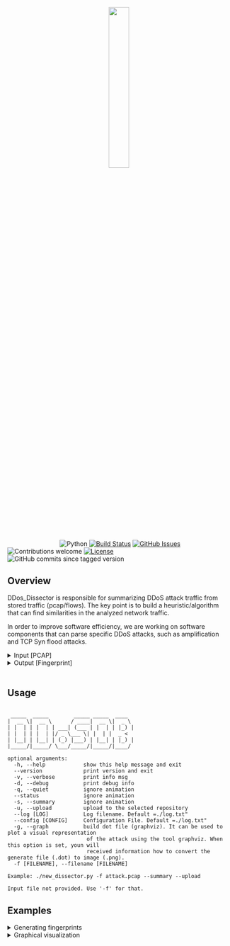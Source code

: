 <p align="center"><img width=30.5% src="https://github.com/joaoceron/new_dissector/blob/master/media/header.png"></p>




&nbsp;&nbsp;&nbsp;&nbsp;&nbsp;&nbsp;&nbsp;&nbsp;&nbsp;&nbsp;&nbsp;&nbsp;&nbsp;&nbsp;&nbsp;&nbsp;&nbsp;&nbsp;&nbsp;&nbsp;&nbsp;&nbsp;&nbsp;&nbsp;&nbsp;&nbsp;&nbsp;&nbsp;&nbsp;
![Python](https://img.shields.io/badge/python-v3.6+-blue.svg)
[![Build Status](https://api.travis-ci.com/joaoceron/new_dissector.svg?token=8TMUECLCUVrxas7wXfVY&branch=master)](https://travis-ci.com/github/joaoceron/new_dissector)
[![GitHub Issues](https://img.shields.io/github/issues/ddos-clearing-house/ddos_dissector)](https://github.com/ddos-clearing-house/ddos_dissector/issues)
![Contributions welcome](https://img.shields.io/badge/contributions-welcome-orange.svg)
[![License](https://img.shields.io/badge/license-MIT-blue.svg)](https://opensource.org/licenses/MIT)
<img alt="GitHub commits since tagged version" src="https://img.shields.io/github/commits-since/ddos-clearing-house/ddos_dissector/3.0.0">

## Overview

DDos_Dissector is responsible for summarizing DDoS attack traffic from stored traffic (pcap/flows). The key point is to build a heuristic/algorithm that can find similarities in the analyzed network traffic. 

In order to improve software efficiency, we are working on software components that can parse specific DDoS attacks, such as amplification and TCP Syn flood attacks. 

<details>
  <summary>Input [PCAP]</summary>
  
  #### Network file PCAP
  https://www.simpleweb.org/wiki/index.php/Traces#Datasets_for_Booter_attacks
  
</details>

<details>
  <summary>Output [Fingerprint]</summary>
  
  #### Fingerprint generated
     
```json
  "ip_proto": [
    17
  ],
  "highest_protocol": [
    "DNS"
  ],
  "dns_qry_name": [
    "anonsc.com"
  ],
  "eth_type": [
    "0x00000800"
  ],
  "frame_len": [
    397
  ],
  "srcport": [
    53
  ],
  "fragmentation": [
    true
  ],
  "amplifiers": [
    "109.93.47.83",
  ],
  "start_time": "2020-08-08 21:36:23"
}
```
</details>


<!-- <p align="center"><img width=95% src="https://github.com/anfederico/Waldo/blob/master/media/Schematic.png"></p> -->

<br>

## Usage

<!-- <img src="https://github.com/anfederico/Clairvoyant/blob/master/media/Learning.gif" width=40%> -->

````

 _____  _____        _____ _____  ____
|  __ \|  __ \      / ____|  __ \|  _ \
| |  | | |  | | ___| (___ | |  | | |_) |
| |  | | |  | |/ _ \___ \| |  | |  _ <
| |__| | |__| | (_) |___) | |__| | |_) |
|_____/|_____/ \___/_____/|_____/|____/

optional arguments:
  -h, --help            show this help message and exit
  --version             print version and exit
  -v, --verbose         print info msg
  -d, --debug           print debug info
  -q, --quiet           ignore animation
  --status              ignore animation
  -s, --summary         ignore animation
  -u, --upload          upload to the selected repository
  --log [LOG]           Log filename. Default =./log.txt"
  --config [CONFIG]     Configuration File. Default =./log.txt"
  -g, --graph           build dot file (graphviz). It can be used to plot a visual representation
                         of the attack using the tool graphviz. When this option is set, youn will
                         received information how to convert the generate file (.dot) to image (.png).
  -f [FILENAME], --filename [FILENAME]

Example: ./new_dissector.py -f attack.pcap --summary --upload

Input file not provided. Use '-f' for that.
````

## Examples

<details>
  <summary>Generating fingerprints</summary>
 
   <p align="center"><img width=80% src="https://github.com/joaoceron/new_dissector/blob/master/media/dissector.gif"></p>

     
</details>



<details>
  <summary>Graphical visualization</summary>
  
- Green: benign traffic
- Red:  malicious traffic 
 
<p align="center"><img width=50% src="https://github.com/joaoceron/new_dissector/blob/master/media/booter6-chargen.jpg"></p>

</details>



